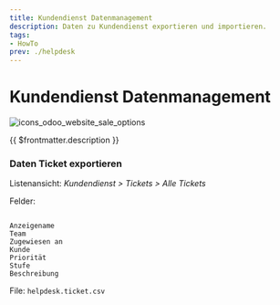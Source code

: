 ```yaml
---
title: Kundendienst Datenmanagement
description: Daten zu Kundendienst exportieren und importieren.
tags:
- HowTo
prev: ./helpdesk
---
```

# Kundendienst Datenmanagement
![icons_odoo_website_sale_options](assets/icons_odoo_website_sale_options.png)

{{ $frontmatter.description }}

### Daten Ticket exportieren

Listenansicht: *Kundendienst > Tickets > Alle Tickets*

Felder:
```

Anzeigename
Team
Zugewiesen an
Kunde
Priorität
Stufe
Beschreibung
```
File: `helpdesk.ticket.csv`
